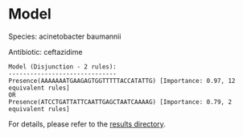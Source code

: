 
# Model

Species: acinetobacter baumannii

Antibiotic: ceftazidime

```
Model (Disjunction - 2 rules):
------------------------------
Presence(AAAAAAATGAAGAGTGGTTTTTACCATATTG) [Importance: 0.97, 12 equivalent rules]
OR
Presence(ATCCTGATTATTCAATTGAGCTAATCAAAAG) [Importance: 0.79, 2 equivalent rules]

```

For details, please refer to the [results directory](../../../../../results/scm_b/acinetobacter+baumannii/ceftazidime/repeat_9/).


